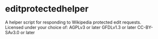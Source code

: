 editprotectedhelper
===================

A helper script for responding to Wikipedia protected edit requests.
Licensed under your choice of:
AGPLv3 or later
GFDLv1.3 or later
CC-BY-SAv3.0 or later
